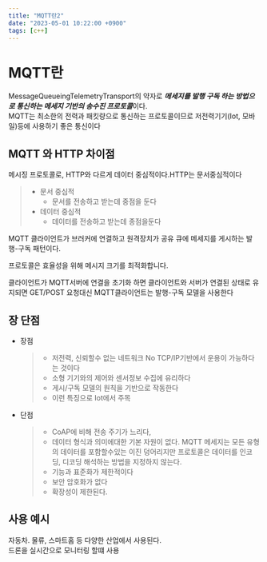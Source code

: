 ```yaml
---
title: "MQTT란2"
date: "2023-05-01 10:22:00 +0900"
tags: [c++]
---
```

# MQTT란
MessageQueueingTelemetryTransport의 약자로 ***메세지를 발행 구독 하는 방법으로 통신하는 메세지 기반의 송수진 프로토콜***이다.  
MQTT는 최소한의 전력과 패킷량으로 통신하는 프로토콜이므로 저전력기기(Iot, 모바일)등에 사용하기 좋은 통신이다

## MQTT 와 HTTP 차이점
메시징 프로토콜로, HTTP와 다르게 데이터 중심적이다.HTTP는 문서중심적이다  
  >* 문서 중심적
  >     * 문서를 전송하고 받는데 중점을 둔다
  >* 데이터 중심적
  >     * 데이터를 전송하고 받는데 종점을둔다  
    
MQTT 클라이언트가 브러커에 연결하고 원격장치가 공유 큐에 메세지를 게시하는 발행-구독 패턴이다.  

프로토콜은 효율성을 위해 메시지 크기를 최적화합니다.  

클라이언트가 MQTT서버에 연결을 초기화 하면 클라이언트와 서버가 연결된 상태로 유지되면 GET/POST 요청대신 MQTT클라이언트는 발행-구독 모델을 사용한다
## 장 단점
- 장점
  >- 저전력, 신뢰할수 없는 네트워크 No TCP/IP기반에서 운용이 가능하다는 것이다
  >- 소형 기기와의 제어와 센서정보 수집에 유리하다
  >- 게시/구독 모델의 원칙을 기반으로 작동한다
  >- 이런 특징으로 Iot에서 주목
- 단점
    >- CoAP에 비해 전송 주기가 느리다, 
    >- 데이터 형식과 의미에대한 기본 자원이 없다. MQTT 메세지는 모든 유형의 데이터를 포함할수있는 이진 덩어리지만 프로토콜은 데이터를 인코딩, 디코딩 해석하는 방법을 지정하지 않는다.
    >- 기능과 표준화가 제한적이다
    >- 보안 암호화가 없다
    >- 확장성이 제한된다.
## 사용 예시
자동차. 물류, 스마트홈 등 다양한 산업에서 사용된다.  
드론을 실시간으로 모니터링 할떄 사용